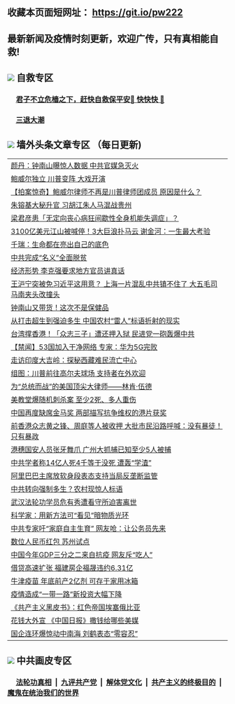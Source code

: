 ## 收藏本页面短网址： https://git.io/pw222
## 最新新闻及疫情时刻更新，欢迎广传，只有真相能自救! 



## <img src="https://img.icons8.com/cute-clipart/2x/circled-right.png">  自救专区

 ### &nbsp;&nbsp;&nbsp;&nbsp; [君子不立危樯之下，赶快自救保平安🍎 快快快 📩](https://github.com/pwgy/td/blob/master/README.md)
 
 ### &nbsp;&nbsp;&nbsp;&nbsp; [三退大潮](https://is.gd/fCPoKo) 
 
## <img src="https://img.icons8.com/cute-clipart/2x/circled-right.png"> 墙外头条文章专区 （每日更新)

<Table>
<tr><td colspan="2" align="left"><a href="https://iqoevfan.xhuyd.press/?name=c1248522&key=encdeuyadochlaxz&from=pw2">颜丹：钟南山曝惊人数据 中共官媒急灭火</a></td></tr>
<tr><td colspan="2" align="left"><a href="https://iqoevfan.xhuyd.press/?name=c1248610&key=encdeuyadochlaxz&from=pw2">鲍威尔独立 川普变阵 大戏开演</a></td></tr>
<tr><td colspan="2" align="left"><a href="https://iqoevfan.xhuyd.press/?name=c1248538&key=encdeuyadochlaxz&from=pw2">【拍案惊奇】鲍威尔律师不再是川普律师团成员 原因是什么？</a></td></tr>
<tr><td colspan="2" align="left"><a href="https://iqoevfan.xhuyd.press/?name=c1248611&key=encdeuyadochlaxz&from=pw2">朱镕基大秘升官 习胡江朱人马混战贵州</a></td></tr>
<tr><td colspan="2" align="left"><a href="https://iqoevfan.xhuyd.press/?name=c1248599&key=encdeuyadochlaxz&from=pw2">梁君彦患「无定向丧心病狂间歇性全身机能失调症」？</a></td></tr>
<tr><td colspan="2" align="left"><a href="https://iqoevfan.xhuyd.press/?name=c1248546&key=encdeuyadochlaxz&from=pw2">3100亿美元江山被喊停！3大巨浪扑马云 谢金河：一生最大考验</a></td></tr>
<tr><td colspan="2" align="left"><a href="https://iqoevfan.xhuyd.press/?name=c1248604&key=encdeuyadochlaxz&from=pw2">千瑞：生命都在亮出自己的底色</a></td></tr>
<tr><td colspan="2" align="left"><a href="https://iqoevfan.xhuyd.press/?name=c1248613&key=encdeuyadochlaxz&from=pw2">中共完成“名义”全面脱贫</a></td></tr>
<tr><td colspan="2" align="left"><a href="https://iqoevfan.xhuyd.press/?name=c1248609&key=encdeuyadochlaxz&from=pw2">经济形势 李克强要求地方官员讲真话</a></td></tr>
<tr><td colspan="2" align="left"><a href="https://iqoevfan.xhuyd.press/?name=c1248540&key=encdeuyadochlaxz&from=pw2">王沪宁突被免习近平这用意？ 上海一片混乱中共镇不住了 大五毛司马南夹头改撞头</a></td></tr>
<tr><td colspan="2" align="left"><a href="https://iqoevfan.xhuyd.press/?name=c1248603&key=encdeuyadochlaxz&from=pw2">钟南山又带货！这次不是保健品</a></td></tr>
<tr><td colspan="2" align="left"><a href="https://iqoevfan.xhuyd.press/?name=c1248572&key=encdeuyadochlaxz&from=pw2">从打击超生到强迫多生 中国农村“雷人”标语折射的现实</a></td></tr>
<tr><td colspan="2" align="left"><a href="https://iqoevfan.xhuyd.press/?name=c1248548&key=encdeuyadochlaxz&from=pw2">台湾撑香港！「众志三子」遭还押入狱 民进党一砲轰爆中共</a></td></tr>
<tr><td colspan="2" align="left"><a href="https://iqoevfan.xhuyd.press/?name=c1248576&key=encdeuyadochlaxz&from=pw2">【禁闻】53国加入干净网络 专家：华为5G完败</a></td></tr>
<tr><td colspan="2" align="left"><a href="https://iqoevfan.xhuyd.press/?name=c1248595&key=encdeuyadochlaxz&from=pw2">走访印度大吉岭：探秘西藏难民流亡中心</a></td></tr>
<tr><td colspan="2" align="left"><a href="https://iqoevfan.xhuyd.press/?name=c1248525&key=encdeuyadochlaxz&from=pw2">组图：川普前往高尔夫球场 支持者在外欢迎</a></td></tr>
<tr><td colspan="2" align="left"><a href="https://iqoevfan.xhuyd.press/?name=c1248545&key=encdeuyadochlaxz&from=pw2">为“总统而战”的美国顶尖大律师——林肯‧伍德</a></td></tr>
<tr><td colspan="2" align="left"><a href="https://iqoevfan.xhuyd.press/?name=c1248596&key=encdeuyadochlaxz&from=pw2">美教堂爆随机刺杀案 至少2死、多人重伤</a></td></tr>
<tr><td colspan="2" align="left"><a href="https://iqoevfan.xhuyd.press/?name=c1248612&key=encdeuyadochlaxz&from=pw2">中国再度缺席金马奖 两部描写抗争维权的港片获奖</a></td></tr>
<tr><td colspan="2" align="left"><a href="https://iqoevfan.xhuyd.press/?name=c1248549&key=encdeuyadochlaxz&from=pw2">前香港众志黄之锋、周庭等人被收押 大批市民沿路呼喊：没有暴徒！只有暴政</a></td></tr>
<tr><td colspan="2" align="left"><a href="https://iqoevfan.xhuyd.press/?name=c1248558&key=encdeuyadochlaxz&from=pw2">港穗国安人员张牙舞爪 广州大抓捕已知至少5人被捕</a></td></tr>
<tr><td colspan="2" align="left"><a href="https://iqoevfan.xhuyd.press/?name=c1248570&key=encdeuyadochlaxz&from=pw2">中共学者称14亿人死4千等于没死 遭轰“学渣”</a></td></tr>
<tr><td colspan="2" align="left"><a href="https://iqoevfan.xhuyd.press/?name=c1248593&key=encdeuyadochlaxz&from=pw2">阿里巴巴主席放软身段表态支持当局反垄断监管</a></td></tr>
<tr><td colspan="2" align="left"><a href="https://iqoevfan.xhuyd.press/?name=c1248543&key=encdeuyadochlaxz&from=pw2">中共转向强制多生？农村现惊人标语</a></td></tr>
<tr><td colspan="2" align="left"><a href="https://iqoevfan.xhuyd.press/?name=c1248513&key=encdeuyadochlaxz&from=pw2">武汉法轮功学员危有秀遭看守所迫害离世</a></td></tr>
<tr><td colspan="2" align="left"><a href="https://iqoevfan.xhuyd.press/?name=c1248592&key=encdeuyadochlaxz&from=pw2">科学家：用新方法可“看见”暗物质光环</a></td></tr>
<tr><td colspan="2" align="left"><a href="https://iqoevfan.xhuyd.press/?name=c1248569&key=encdeuyadochlaxz&from=pw2">中共专家吁“家庭自主生育” 网友呛：让公务员先来</a></td></tr>
<tr><td colspan="2" align="left"><a href="https://iqoevfan.xhuyd.press/?name=c1248567&key=encdeuyadochlaxz&from=pw2">数位人民币红包 苏州试点</a></td></tr>
<tr><td colspan="2" align="left"><a href="https://iqoevfan.xhuyd.press/?name=c1248553&key=encdeuyadochlaxz&from=pw2">中国今年GDP三分之二来自抗疫 网友斥“吃人”</a></td></tr>
<tr><td colspan="2" align="left"><a href="https://iqoevfan.xhuyd.press/?name=c1248614&key=encdeuyadochlaxz&from=pw2">借贷高速扩张 福建房企福晟违约6.31亿</a></td></tr>
<tr><td colspan="2" align="left"><a href="https://iqoevfan.xhuyd.press/?name=c1248597&key=encdeuyadochlaxz&from=pw2">牛津疫苗 年底前产2亿剂 可存于家用冰箱</a></td></tr>
<tr><td colspan="2" align="left"><a href="https://iqoevfan.xhuyd.press/?name=c1248550&key=encdeuyadochlaxz&from=pw2">疫情造成“一带一路”新投资大幅下降</a></td></tr>
<tr><td colspan="2" align="left"><a href="https://iqoevfan.xhuyd.press/?name=c1248532&key=encdeuyadochlaxz&from=pw2">《共产主义黑皮书》：红色帝国埃塞俄比亚</a></td></tr>
<tr><td colspan="2" align="left"><a href="https://iqoevfan.xhuyd.press/?name=c1248519&key=encdeuyadochlaxz&from=pw2">花钱大外宣 《中国日报》撒钱给哪些美媒</a></td></tr>
<tr><td colspan="2" align="left"><a href="https://iqoevfan.xhuyd.press/?name=c1248580&key=encdeuyadochlaxz&from=pw2">国企连环爆惊动中南海 刘鹤表态“零容忍”</a></td></tr>

 </Table>

## <img src="https://img.icons8.com/cute-clipart/2x/circled-right.png"> 中共画皮专区


 ### &nbsp;&nbsp;&nbsp;&nbsp; [法轮功真相](https://github.com/begood0513/basic/blob/master/README.md) &nbsp;|&nbsp; [九评共产党](https://github.com/begood0513/9ping.md/blob/master/README.md) &nbsp;|&nbsp; [解体党文化](https://github.com/begood0513/jtdwh.md/blob/master/README.md)   &nbsp;|&nbsp; [共产主义的终极目的](https://github.com/begood0513/gczydzjmd.md/blob/master/README.md) &nbsp;|&nbsp; [魔鬼在统治我们的世界](https://github.com/begood0513/gczydzjmd.md/blob/master/README.md) 

